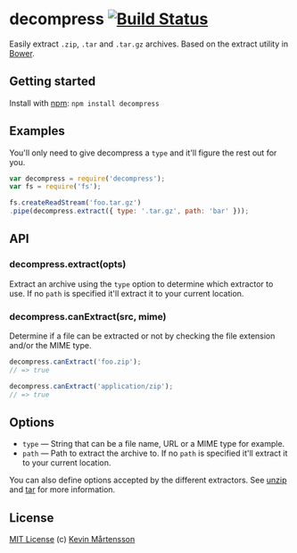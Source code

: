 # decompress [![Build Status](https://secure.travis-ci.org/kevva/decompress.png?branch=master)](http://travis-ci.org/kevva/decompress)

Easily extract `.zip`, `.tar` and `.tar.gz` archives. Based on the extract 
utility in [Bower](https://github.com/bower/bower).

## Getting started

Install with [npm](https://npmjs.org/package/decompress): `npm install decompress`

## Examples

You'll only need to give decompress a `type` and it'll figure the rest out for 
you.

```js
var decompress = require('decompress');
var fs = require('fs');

fs.createReadStream('foo.tar.gz')
.pipe(decompress.extract({ type: '.tar.gz', path: 'bar' }));
```

## API

### decompress.extract(opts)

Extract an archive using the `type` option to determine which extractor to use. 
If no `path` is specified it'll extract it to your current location.

### decompress.canExtract(src, mime)

Determine if a file can be extracted or not by checking the file extension 
and/or the MIME type.

```js
decompress.canExtract('foo.zip');
// => true

decompress.canExtract('application/zip');
// => true
```

## Options

* `type` — String that can be a file name, URL or a MIME type for example.
* `path` — Path to extract the archive to. If no `path` is specified it'll 
extract it to your current location.

You can also define options accepted by the different extractors. See [unzip](https://github.com/nearinfinity/node-unzip/) and [tar](https://github.com/isaacs/node-tar/) 
for more information.

## License

[MIT License](http://en.wikipedia.org/wiki/MIT_License) (c) [Kevin Mårtensson](http://kevinmartensson.com)
